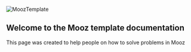 ![MoozTemplate](https://i.imgur.com/bVY5OIB.png)

## Welcome to the Mooz template documentation

This page was created to help people on how to solve problems in Mooz
